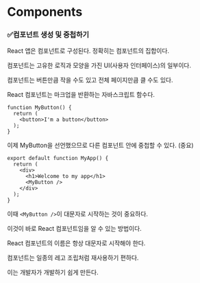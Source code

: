 # Components

### ✅컴포넌트 생성 및 중첩하기

React 앱은 컴포넌트로 구성된다. 정확히는 컴포넌트의 집합이다.

컴포넌트는 고유한 로직과 모양을 가진 UI(사용자 인터페이스)의 일부이다.

컴포넌트는 버튼만큼 작을 수도 있고 전체 페이지만큼 클 수도 있다.

React 컴포넌트는 마크업을 반환하는 자바스크립트 함수다.

```
function MyButton() {
  return (
    <button>I'm a button</button>
  );
}
```

이제 MyButton을 선언했으므로 다른 컴포넌트 안에 중첩할 수 있다. (중요)

```
export default function MyApp() {
  return (
    <div>
      <h1>Welcome to my app</h1>
      <MyButton />
    </div>
  );
}
```

이때 `<MyButton />`이 대문자로 시작하는 것이 중요하다.

이것이 바로 React 컴포넌트임을 알 수 있는 방법이다.

React 컴포넌트의 이름은 항상 대문자로 시작해야 한다.

컴포넌트는 일종의 레고 조립처럼 재사용하기 편하다.

이는 개발자가 개발하기 쉽게 만든다.
